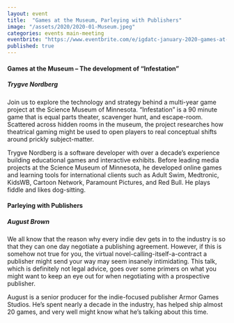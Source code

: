 ```yaml
---
layout: event
title:  "Games at the Museum, Parleying with Publishers"
image: "/assets/2020/2020-01-Museum.jpeg"
categories: events main-meeting
eventbrite: "https://www.eventbrite.com/e/igdatc-january-2020-games-at-the-museum-the-development-of-infestation-tickets-87489227635"
published: true
---
```


#### Games at the Museum – The development of “Infestation”
##### Trygve Nordberg

Join us to explore the technology and strategy behind a multi-year game project at the Science Museum of Minnesota. “Infestation” is a 90 minute game that is equal parts theater, scavenger hunt, and escape-room. Scattered across hidden rooms in the museum, the project researches how theatrical gaming might be used to open players to real conceptual shifts around prickly subject-matter.

Trygve Nordberg is a software developer with over a decade’s experience building educational games and interactive exhibits. Before leading media projects at the Science Museum of Minnesota, he developed online games and learning tools for international clients such as Adult Swim, Medtronic, KidsWB, Cartoon Network, Paramount Pictures, and Red Bull. He plays fiddle and likes dog-sitting.

#### Parleying with Publishers
##### August Brown

We all know that the reason why every indie dev gets in to the industry is so that they can one day negotiate a publishing agreement. However, if this is somehow not true for you, the virtual novel-calling-itself-a-contract a publisher might send your way may seem insanely intimidating. This talk, which is definitely not legal advice, goes over some primers on what you might want to keep an eye out for when negotiating with a prospective publisher.

August is a senior producer for the indie-focused publisher Armor Games Studios. He’s spent nearly a decade in the industry, has helped ship almost 20 games, and very well might know what he’s talking about this time.

